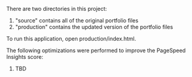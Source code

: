 There are two directories in this project:

1. "source" contains all of the original portfolio files
2. "production" contains the updated version of the portfolio files

To run this application, open production/index.html.

The following optimizations were performed to improve the PageSpeed Insights score:

1. TBD